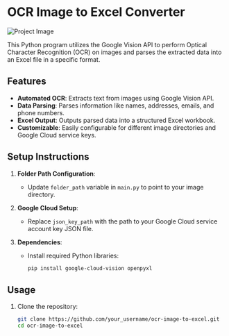# OCR Image to Excel Converter

![Project Image](image_url)

This Python program utilizes the Google Vision API to perform Optical Character Recognition (OCR) on images and parses the extracted data into an Excel file in a specific format.

## Features

- **Automated OCR**: Extracts text from images using Google Vision API.
- **Data Parsing**: Parses information like names, addresses, emails, and phone numbers.
- **Excel Output**: Outputs parsed data into a structured Excel workbook.
- **Customizable**: Easily configurable for different image directories and Google Cloud service keys.

## Setup Instructions

1. **Folder Path Configuration**:
   - Update `folder_path` variable in `main.py` to point to your image directory.
   
2. **Google Cloud Setup**:
   - Replace `json_key_path` with the path to your Google Cloud service account key JSON file.
   
3. **Dependencies**:
   - Install required Python libraries:
     ```bash
     pip install google-cloud-vision openpyxl
     ```

## Usage

1. Clone the repository:
   ```bash
   git clone https://github.com/your_username/ocr-image-to-excel.git
   cd ocr-image-to-excel


